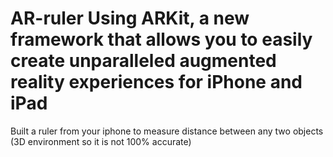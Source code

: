 # AR-ruler Using ARKit, a new framework that allows you to easily create unparalleled augmented reality experiences for iPhone and iPad
Built a ruler from your iphone to measure distance between any two objects (3D environment so it is not 100% accurate)

